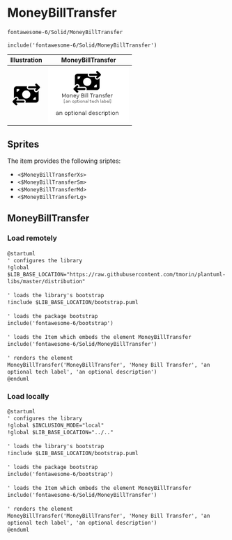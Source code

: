 # MoneyBillTransfer


```text
fontawesome-6/Solid/MoneyBillTransfer
```

```text
include('fontawesome-6/Solid/MoneyBillTransfer')
```



| Illustration | MoneyBillTransfer |
| :---: | :---: |
| ![illustration for Illustration](../../fontawesome-6/Solid/MoneyBillTransfer.png) | ![illustration for MoneyBillTransfer](../../fontawesome-6/Solid/MoneyBillTransfer.Local.png) |



## Sprites
The item provides the following sriptes:

- `<$MoneyBillTransferXs>`
- `<$MoneyBillTransferSm>`
- `<$MoneyBillTransferMd>`
- `<$MoneyBillTransferLg>`





## MoneyBillTransfer

### Load remotely
```plantuml
@startuml
' configures the library
!global $LIB_BASE_LOCATION="https://raw.githubusercontent.com/tmorin/plantuml-libs/master/distribution"

' loads the library's bootstrap
!include $LIB_BASE_LOCATION/bootstrap.puml

' loads the package bootstrap
include('fontawesome-6/bootstrap')

' loads the Item which embeds the element MoneyBillTransfer
include('fontawesome-6/Solid/MoneyBillTransfer')

' renders the element
MoneyBillTransfer('MoneyBillTransfer', 'Money Bill Transfer', 'an optional tech label', 'an optional description')
@enduml
```

### Load locally
```plantuml
@startuml
' configures the library
!global $INCLUSION_MODE="local"
!global $LIB_BASE_LOCATION="../.."

' loads the library's bootstrap
!include $LIB_BASE_LOCATION/bootstrap.puml

' loads the package bootstrap
include('fontawesome-6/bootstrap')

' loads the Item which embeds the element MoneyBillTransfer
include('fontawesome-6/Solid/MoneyBillTransfer')

' renders the element
MoneyBillTransfer('MoneyBillTransfer', 'Money Bill Transfer', 'an optional tech label', 'an optional description')
@enduml
```

